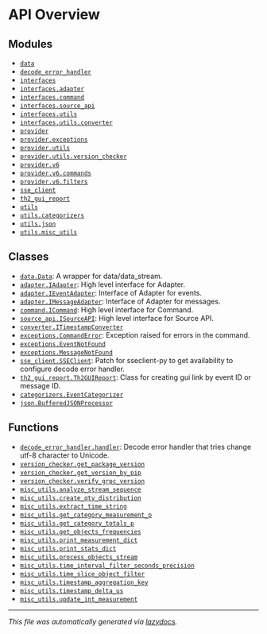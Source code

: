 <!-- markdownlint-disable -->

# API Overview

## Modules

- [`data`](./data.md#module-data)
- [`decode_error_handler`](./decode_error_handler.md#module-decode_error_handler)
- [`interfaces`](./interfaces.md#module-interfaces)
- [`interfaces.adapter`](./interfaces.adapter.md#module-interfacesadapter)
- [`interfaces.command`](./interfaces.command.md#module-interfacescommand)
- [`interfaces.source_api`](./interfaces.source_api.md#module-interfacessource_api)
- [`interfaces.utils`](./interfaces.utils.md#module-interfacesutils)
- [`interfaces.utils.converter`](./interfaces.utils.converter.md#module-interfacesutilsconverter)
- [`provider`](./provider.md#module-provider)
- [`provider.exceptions`](./provider.exceptions.md#module-providerexceptions)
- [`provider.utils`](./provider.utils.md#module-providerutils)
- [`provider.utils.version_checker`](./provider.utils.version_checker.md#module-providerutilsversion_checker)
- [`provider.v6`](./provider.v6.md#module-providerv6)
- [`provider.v6.commands`](./provider.v6.commands.md#module-providerv6commands)
- [`provider.v6.filters`](./provider.v6.filters.md#module-providerv6filters)
- [`sse_client`](./sse_client.md#module-sse_client)
- [`th2_gui_report`](./th2_gui_report.md#module-th2_gui_report)
- [`utils`](./utils.md#module-utils)
- [`utils.categorizers`](./utils.categorizers.md#module-utilscategorizers)
- [`utils.json`](./utils.json.md#module-utilsjson)
- [`utils.misc_utils`](./utils.misc_utils.md#module-utilsmisc_utils)

## Classes

- [`data.Data`](./data.md#class-data): A wrapper for data/data_stream.
- [`adapter.IAdapter`](./interfaces.adapter.md#class-iadapter): High level interface for Adapter.
- [`adapter.IEventAdapter`](./interfaces.adapter.md#class-ieventadapter): Interface of Adapter for events.
- [`adapter.IMessageAdapter`](./interfaces.adapter.md#class-imessageadapter): Interface of Adapter for messages.
- [`command.ICommand`](./interfaces.command.md#class-icommand): High level interface for Command.
- [`source_api.ISourceAPI`](./interfaces.source_api.md#class-isourceapi): High level interface for Source API.
- [`converter.ITimestampConverter`](./interfaces.utils.converter.md#class-itimestampconverter)
- [`exceptions.CommandError`](./provider.exceptions.md#class-commanderror): Exception raised for errors in the command.
- [`exceptions.EventNotFound`](./provider.exceptions.md#class-eventnotfound)
- [`exceptions.MessageNotFound`](./provider.exceptions.md#class-messagenotfound)
- [`sse_client.SSEClient`](./sse_client.md#class-sseclient): Patch for sseclient-py to get availability to configure decode error handler.
- [`th2_gui_report.Th2GUIReport`](./th2_gui_report.md#class-th2guireport): Class for creating gui link by event ID or message ID.
- [`categorizers.EventCategorizer`](./utils.categorizers.md#class-eventcategorizer)
- [`json.BufferedJSONProcessor`](./utils.json.md#class-bufferedjsonprocessor)

## Functions

- [`decode_error_handler.handler`](./decode_error_handler.md#function-handler): Decode error handler that tries change utf-8 character to Unicode.
- [`version_checker.get_package_version`](./provider.utils.version_checker.md#function-get_package_version)
- [`version_checker.get_version_by_pip`](./provider.utils.version_checker.md#function-get_version_by_pip)
- [`version_checker.verify_grpc_version`](./provider.utils.version_checker.md#function-verify_grpc_version)
- [`misc_utils.analyze_stream_sequence`](./utils.misc_utils.md#function-analyze_stream_sequence)
- [`misc_utils.create_qty_distribution`](./utils.misc_utils.md#function-create_qty_distribution)
- [`misc_utils.extract_time_string`](./utils.misc_utils.md#function-extract_time_string)
- [`misc_utils.get_category_measurement_p`](./utils.misc_utils.md#function-get_category_measurement_p)
- [`misc_utils.get_category_totals_p`](./utils.misc_utils.md#function-get_category_totals_p)
- [`misc_utils.get_objects_frequencies`](./utils.misc_utils.md#function-get_objects_frequencies)
- [`misc_utils.print_measurement_dict`](./utils.misc_utils.md#function-print_measurement_dict)
- [`misc_utils.print_stats_dict`](./utils.misc_utils.md#function-print_stats_dict)
- [`misc_utils.process_objects_stream`](./utils.misc_utils.md#function-process_objects_stream)
- [`misc_utils.time_interval_filter_seconds_precision`](./utils.misc_utils.md#function-time_interval_filter_seconds_precision)
- [`misc_utils.time_slice_object_filter`](./utils.misc_utils.md#function-time_slice_object_filter)
- [`misc_utils.timestamp_aggregation_key`](./utils.misc_utils.md#function-timestamp_aggregation_key)
- [`misc_utils.timestamp_delta_us`](./utils.misc_utils.md#function-timestamp_delta_us)
- [`misc_utils.update_int_measurement`](./utils.misc_utils.md#function-update_int_measurement)


---

_This file was automatically generated via [lazydocs](https://github.com/ml-tooling/lazydocs)._
